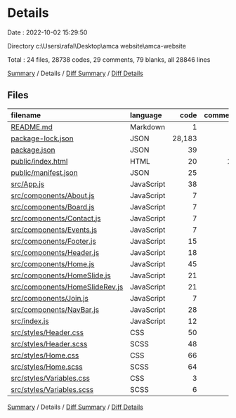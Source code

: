 # Details

Date : 2022-10-02 15:29:50

Directory c:\\Users\\rafal\\Desktop\\amca website\\amca-website

Total : 24 files,  28738 codes, 29 comments, 79 blanks, all 28846 lines

[Summary](results.md) / Details / [Diff Summary](diff.md) / [Diff Details](diff-details.md)

## Files
| filename | language | code | comment | blank | total |
| :--- | :--- | ---: | ---: | ---: | ---: |
| [README.md](/README.md) | Markdown | 1 | 0 | 0 | 1 |
| [package-lock.json](/package-lock.json) | JSON | 28,183 | 0 | 1 | 28,184 |
| [package.json](/package.json) | JSON | 39 | 0 | 1 | 40 |
| [public/index.html](/public/index.html) | HTML | 20 | 23 | 1 | 44 |
| [public/manifest.json](/public/manifest.json) | JSON | 25 | 0 | 1 | 26 |
| [src/App.js](/src/App.js) | JavaScript | 38 | 0 | 10 | 48 |
| [src/components/About.js](/src/components/About.js) | JavaScript | 7 | 0 | 2 | 9 |
| [src/components/Board.js](/src/components/Board.js) | JavaScript | 7 | 0 | 2 | 9 |
| [src/components/Contact.js](/src/components/Contact.js) | JavaScript | 7 | 0 | 2 | 9 |
| [src/components/Events.js](/src/components/Events.js) | JavaScript | 7 | 0 | 2 | 9 |
| [src/components/Footer.js](/src/components/Footer.js) | JavaScript | 15 | 1 | 1 | 17 |
| [src/components/Header.js](/src/components/Header.js) | JavaScript | 18 | 0 | 4 | 22 |
| [src/components/Home.js](/src/components/Home.js) | JavaScript | 45 | 1 | 8 | 54 |
| [src/components/HomeSlide.js](/src/components/HomeSlide.js) | JavaScript | 21 | 0 | 4 | 25 |
| [src/components/HomeSlideRev.js](/src/components/HomeSlideRev.js) | JavaScript | 21 | 0 | 4 | 25 |
| [src/components/Join.js](/src/components/Join.js) | JavaScript | 7 | 0 | 2 | 9 |
| [src/components/NavBar.js](/src/components/NavBar.js) | JavaScript | 28 | 0 | 3 | 31 |
| [src/index.js](/src/index.js) | JavaScript | 12 | 3 | 4 | 19 |
| [src/styles/Header.css](/src/styles/Header.css) | CSS | 50 | 0 | 4 | 54 |
| [src/styles/Header.scss](/src/styles/Header.scss) | SCSS | 48 | 1 | 9 | 58 |
| [src/styles/Home.css](/src/styles/Home.css) | CSS | 66 | 0 | 4 | 70 |
| [src/styles/Home.scss](/src/styles/Home.scss) | SCSS | 64 | 0 | 9 | 73 |
| [src/styles/Variables.css](/src/styles/Variables.css) | CSS | 3 | 0 | 0 | 3 |
| [src/styles/Variables.scss](/src/styles/Variables.scss) | SCSS | 6 | 0 | 1 | 7 |

[Summary](results.md) / Details / [Diff Summary](diff.md) / [Diff Details](diff-details.md)